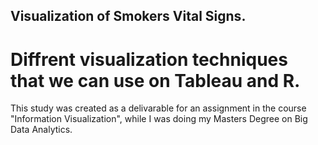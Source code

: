 ## Visualization of Smokers Vital Signs.
# Diffrent visualization techniques that we can use on Tableau and R.
This study was created as a delivarable for an assignment in the course "Information Visualization", while I was doing my Masters Degree on Big Data Analytics.
